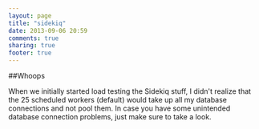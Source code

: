 ```yaml
---
layout: page
title: "sidekiq"
date: 2013-09-06 20:59
comments: true
sharing: true
footer: true
---
```


##Whoops

When we initially started load testing the Sidekiq stuff, I didn't realize
that the 25 scheduled workers (default) would take up all my 
database connections and not pool them.  In case you have some unintended
database connection problems, just make sure to take a look.


